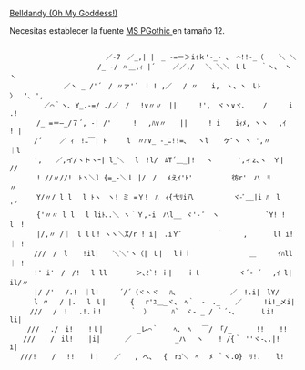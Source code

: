 [Belldandy (Oh My Goddess!)](http://anime.en.utf8art.com/arc/oh_my_goddess_12.html)

Necesitas establecer la fuente [MS PGothic ](https://learn.microsoft.com/es-mx/typography/font-list/ms-pgothic) en tamaño 12.

```

　　　　　　　　　　　　 　 ／‐7　／_,| |　_ -=＝＞iｲｋ'‐_- 、 ⌒!!-_（ 　 ＼ ＼
　　　　　　　　　　　　　/_ -/ 〃＿,ｨ |´　　 ／／,/　 ＼ ＼＼ ｌｌ　　｀ヽ､　ヽ ヽ
　　　　　　　　／ヽ _ /'´　/ 〃ァ'´　! ! ,／　 / 〃　　i,　ヽ、ヽ ｌﾄ　 　 　 〉　 '､ ',
　　　　　／⌒｀ヽ､ Y_.-=/ ./／　/　 !∨〃〃　||　 　 !',　ヾヽ∨ヾ､　　 /　 　 i .!
　　　　/_ =＝―_/７´, -| /'　 　 !　 ,ﾊ∨〃　　||　　　! i 　 iｨﾒ, ヽヽ　 ,ｲ 　 　 ! |
　　　 /´　　 ／ ｨ　!ﾆ￣| ﾄ　　　l　〃ﾊ∨_ -_ﾆ!!=､　 ヽl 　 ケﾞヽ ヽ ',〃　　　｜l
　　　 ',　　／,イ/ヽトヽｰ| l_＼　 l　!l/　ﾑT´＿_|!　 ヽ　　　 ',ィz､ヽ　Ｙ|　　 　 //
　　　　! //〃//!　ﾄヽ＼l {=_-＼ｌ |/　/　 ﾒえｲ'ﾄ'　　 　 　 彷r'　ハ　ﾘ　　　〃
　　　　Y/〃/ l l　 l ﾄヽ　ヽ! ミ =Ｙ!　ﾊ　ｨ{弋ﾘi八　　 　 　 ヾ-ﾞ__|i ﾊ　l　　 '´
　　　　{'〃〃 l l　 l liﾄ､.＼ ヽ｀Ｙ,-i　ハl__ ヾ'- ﾞ　ヽ　　　 　 　 `Y! ! l　!
　　　　|/,〃 /｜　l lｌ! ヽヽ＼X/r ! i|　.iＹﾞ　　　　　｀　　　, 　 　 ll i!｜ !
　　　 ///　/　l 　 !il|　　＼＼'ヽ（| ｌ|　 lｉｉ 　 　 　 　 　 ＿　 　 ｲﾊll｜ !
　　　 !' i'　/　/!　 l ll　　 　 ＞､ﾐ`! ｉ| 　 ｉｌ　　　　　 ヾ´‐ ´　 ,ｲ l|　il/〃
　　　 |/ /'　 /.!　｜l!　　　´/´（ヾヽヾ　 ﾊ､　　　　　　　　／　!.i|　lY/
　　　 l 〃　 / |.　 l ｌ|　　　 {　 r'ﾕ＿_ヾ､　ﾍ｀　-　._ 　 ／　 　 !i!_メi|
　　　///　 /　!　 .!.ｉ!　　 　 ｀　）　　　 ﾊ`　ヾ- _ / ｀´-､　　　 ｌi!　 li|
　　 ///　 ./　i! 　 !ｌ|　　　　　_レ⌒｀ 　 ﾍ.　ﾍ　 ￣/ 「/_　　　 !! 　 !!
　　/// 　 /　il! 　 |i|　　　 ／　 　 　 　 _ハ　 ヽ 　 ! /{｀ ''ヾ-､.|!　　i|
　 ///! 　 /　 !!　　ｉ| 　 ／　　, へ、　 {　rｭ＼　ﾍ　 ﾒ ＾ヾ.O}　ﾘ!. 　 l!

```
